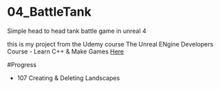 # 04_BattleTank
Simple head to head tank battle game in unreal 4

this is my project from the Udemy course The Unreal ENgine Developers Course - Learn C++ & Make Games [Here](https://www.udemy.com/share/1gjk4/)

#Progress
* 107 Creating & Deleting Landscapes